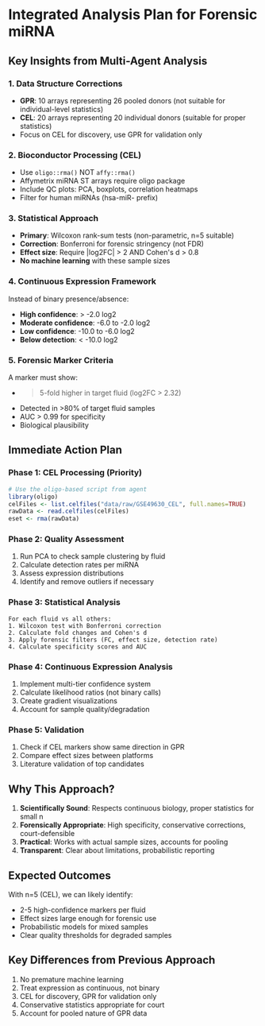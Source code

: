 # Integrated Analysis Plan for Forensic miRNA

## Key Insights from Multi-Agent Analysis

### 1. Data Structure Corrections
- **GPR**: 10 arrays representing 26 pooled donors (not suitable for individual-level statistics)
- **CEL**: 20 arrays representing 20 individual donors (suitable for proper statistics)
- Focus on CEL for discovery, use GPR for validation only

### 2. Bioconductor Processing (CEL)
- Use `oligo::rma()` NOT `affy::rma()`
- Affymetrix miRNA ST arrays require oligo package
- Include QC plots: PCA, boxplots, correlation heatmaps
- Filter for human miRNAs (hsa-miR- prefix)

### 3. Statistical Approach
- **Primary**: Wilcoxon rank-sum tests (non-parametric, n=5 suitable)
- **Correction**: Bonferroni for forensic stringency (not FDR)
- **Effect size**: Require |log2FC| > 2 AND Cohen's d > 0.8
- **No machine learning** with these sample sizes

### 4. Continuous Expression Framework
Instead of binary presence/absence:
- **High confidence**: > -2.0 log2
- **Moderate confidence**: -6.0 to -2.0 log2
- **Low confidence**: -10.0 to -6.0 log2
- **Below detection**: < -10.0 log2

### 5. Forensic Marker Criteria
A marker must show:
- >5-fold higher in target fluid (log2FC > 2.32)
- Detected in >80% of target fluid samples
- AUC > 0.99 for specificity
- Biological plausibility

## Immediate Action Plan

### Phase 1: CEL Processing (Priority)
```R
# Use the oligo-based script from agent
library(oligo)
celFiles <- list.celfiles("data/raw/GSE49630_CEL", full.names=TRUE)
rawData <- read.celfiles(celFiles)
eset <- rma(rawData)
```

### Phase 2: Quality Assessment
1. Run PCA to check sample clustering by fluid
2. Calculate detection rates per miRNA
3. Assess expression distributions
4. Identify and remove outliers if necessary

### Phase 3: Statistical Analysis
```
For each fluid vs all others:
1. Wilcoxon test with Bonferroni correction
2. Calculate fold changes and Cohen's d
3. Apply forensic filters (FC, effect size, detection rate)
4. Calculate specificity scores and AUC
```

### Phase 4: Continuous Expression Analysis
1. Implement multi-tier confidence system
2. Calculate likelihood ratios (not binary calls)
3. Create gradient visualizations
4. Account for sample quality/degradation

### Phase 5: Validation
1. Check if CEL markers show same direction in GPR
2. Compare effect sizes between platforms
3. Literature validation of top candidates

## Why This Approach?

1. **Scientifically Sound**: Respects continuous biology, proper statistics for small n
2. **Forensically Appropriate**: High specificity, conservative corrections, court-defensible
3. **Practical**: Works with actual sample sizes, accounts for pooling
4. **Transparent**: Clear about limitations, probabilistic reporting

## Expected Outcomes

With n=5 (CEL), we can likely identify:
- 2-5 high-confidence markers per fluid
- Effect sizes large enough for forensic use
- Probabilistic models for mixed samples
- Clear quality thresholds for degraded samples

## Key Differences from Previous Approach

1. No premature machine learning
2. Treat expression as continuous, not binary
3. CEL for discovery, GPR for validation only
4. Conservative statistics appropriate for court
5. Account for pooled nature of GPR data